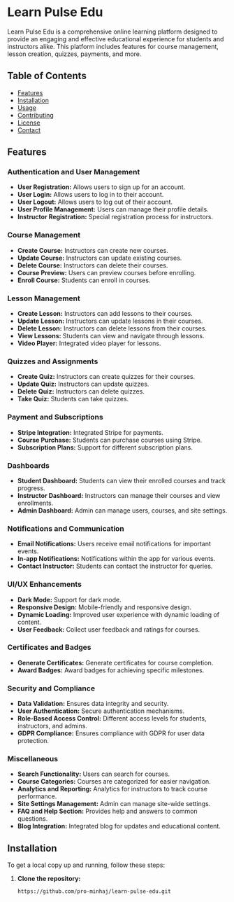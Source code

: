 # Learn Pulse Edu

Learn Pulse Edu is a comprehensive online learning platform designed to provide an engaging and effective educational experience for students and instructors alike. This platform includes features for course management, lesson creation, quizzes, payments, and more.

## Table of Contents
- [Features](#features)
- [Installation](#installation)
- [Usage](#usage)
- [Contributing](#contributing)
- [License](#license)
- [Contact](#contact)

## Features

### Authentication and User Management
- **User Registration:** Allows users to sign up for an account.
- **User Login:** Allows users to log in to their account.
- **User Logout:** Allows users to log out of their account.
- **User Profile Management:** Users can manage their profile details.
- **Instructor Registration:** Special registration process for instructors.

### Course Management
- **Create Course:** Instructors can create new courses.
- **Update Course:** Instructors can update existing courses.
- **Delete Course:** Instructors can delete their courses.
- **Course Preview:** Users can preview courses before enrolling.
- **Enroll Course:** Students can enroll in courses.

### Lesson Management
- **Create Lesson:** Instructors can add lessons to their courses.
- **Update Lesson:** Instructors can update lessons in their courses.
- **Delete Lesson:** Instructors can delete lessons from their courses.
- **View Lessons:** Students can view and navigate through lessons.
- **Video Player:** Integrated video player for lessons.

### Quizzes and Assignments
- **Create Quiz:** Instructors can create quizzes for their courses.
- **Update Quiz:** Instructors can update quizzes.
- **Delete Quiz:** Instructors can delete quizzes.
- **Take Quiz:** Students can take quizzes.

### Payment and Subscriptions
- **Stripe Integration:** Integrated Stripe for payments.
- **Course Purchase:** Students can purchase courses using Stripe.
- **Subscription Plans:** Support for different subscription plans.

### Dashboards
- **Student Dashboard:** Students can view their enrolled courses and track progress.
- **Instructor Dashboard:** Instructors can manage their courses and view enrollments.
- **Admin Dashboard:** Admin can manage users, courses, and site settings.

### Notifications and Communication
- **Email Notifications:** Users receive email notifications for important events.
- **In-app Notifications:** Notifications within the app for various events.
- **Contact Instructor:** Students can contact the instructor for queries.

### UI/UX Enhancements
- **Dark Mode:** Support for dark mode.
- **Responsive Design:** Mobile-friendly and responsive design.
- **Dynamic Loading:** Improved user experience with dynamic loading of content.
- **User Feedback:** Collect user feedback and ratings for courses.

### Certificates and Badges
- **Generate Certificates:** Generate certificates for course completion.
- **Award Badges:** Award badges for achieving specific milestones.

### Security and Compliance
- **Data Validation:** Ensures data integrity and security.
- **User Authentication:** Secure authentication mechanisms.
- **Role-Based Access Control:** Different access levels for students, instructors, and admins.
- **GDPR Compliance:** Ensures compliance with GDPR for user data protection.

### Miscellaneous
- **Search Functionality:** Users can search for courses.
- **Course Categories:** Courses are categorized for easier navigation.
- **Analytics and Reporting:** Analytics for instructors to track course performance.
- **Site Settings Management:** Admin can manage site-wide settings.
- **FAQ and Help Section:** Provides help and answers to common questions.
- **Blog Integration:** Integrated blog for updates and educational content.

## Installation

To get a local copy up and running, follow these steps:

1. **Clone the repository:**
   ```sh
   https://github.com/pro-minhaj/learn-pulse-edu.git
